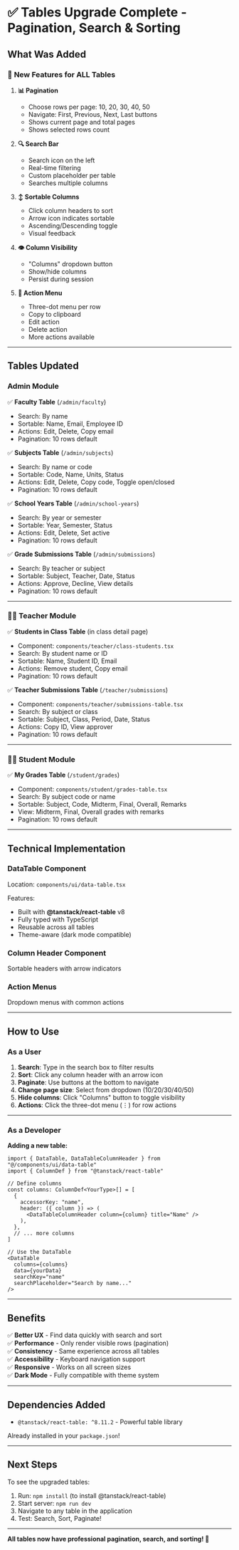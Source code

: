 # ✅ Tables Upgrade Complete - Pagination, Search & Sorting

## What Was Added

### 🎯 **New Features for ALL Tables**

1. **📊 Pagination**
   - Choose rows per page: 10, 20, 30, 40, 50
   - Navigate: First, Previous, Next, Last buttons
   - Shows current page and total pages
   - Shows selected rows count

2. **🔍 Search Bar**
   - Search icon on the left
   - Real-time filtering
   - Custom placeholder per table
   - Searches multiple columns

3. **↕️ Sortable Columns**
   - Click column headers to sort
   - Arrow icon indicates sortable
   - Ascending/Descending toggle
   - Visual feedback

4. **👁️ Column Visibility**
   - "Columns" dropdown button
   - Show/hide columns
   - Persist during session

5. **🎯 Action Menu**
   - Three-dot menu per row
   - Copy to clipboard
   - Edit action
   - Delete action
   - More actions available

---

## Tables Updated

###  **Admin Module**

✅ **Faculty Table** (`/admin/faculty`)
- Search: By name
- Sortable: Name, Email, Employee ID
- Actions: Edit, Delete, Copy email
- Pagination: 10 rows default

✅ **Subjects Table** (`/admin/subjects`)
- Search: By name or code
- Sortable: Code, Name, Units, Status
- Actions: Edit, Delete, Copy code, Toggle open/closed
- Pagination: 10 rows default

✅ **School Years Table** (`/admin/school-years`)
- Search: By year or semester
- Sortable: Year, Semester, Status
- Actions: Edit, Delete, Set active
- Pagination: 10 rows default

✅ **Grade Submissions Table** (`/admin/submissions`)
- Search: By teacher or subject
- Sortable: Subject, Teacher, Date, Status
- Actions: Approve, Decline, View details
- Pagination: 10 rows default

---

### 👨‍🏫 **Teacher Module**

✅ **Students in Class Table** (in class detail page)
- Component: `components/teacher/class-students.tsx`
- Search: By student name or ID
- Sortable: Name, Student ID, Email
- Actions: Remove student, Copy email
- Pagination: 10 rows default

✅ **Teacher Submissions Table** (`/teacher/submissions`)
- Component: `components/teacher/submissions-table.tsx`
- Search: By subject or class
- Sortable: Subject, Class, Period, Date, Status
- Actions: Copy ID, View approver
- Pagination: 10 rows default

---

### 👨‍🎓 **Student Module**

✅ **My Grades Table** (`/student/grades`)
- Component: `components/student/grades-table.tsx`
- Search: By subject code or name
- Sortable: Subject, Code, Midterm, Final, Overall, Remarks
- View: Midterm, Final, Overall grades with remarks
- Pagination: 10 rows default

---

## Technical Implementation

### **DataTable Component**
Location: `components/ui/data-table.tsx`

Features:
- Built with **@tanstack/react-table** v8
- Fully typed with TypeScript
- Reusable across all tables
- Theme-aware (dark mode compatible)

### **Column Header Component**
Sortable headers with arrow indicators

### **Action Menus**
Dropdown menus with common actions

---

## How to Use

### As a User

1. **Search**: Type in the search box to filter results
2. **Sort**: Click any column header with an arrow icon
3. **Paginate**: Use buttons at the bottom to navigate
4. **Change page size**: Select from dropdown (10/20/30/40/50)
5. **Hide columns**: Click "Columns" button to toggle visibility
6. **Actions**: Click the three-dot menu (⋮) for row actions

---

### As a Developer

**Adding a new table:**

```tsx
import { DataTable, DataTableColumnHeader } from "@/components/ui/data-table"
import { ColumnDef } from "@tanstack/react-table"

// Define columns
const columns: ColumnDef<YourType>[] = [
  {
    accessorKey: "name",
    header: ({ column }) => (
      <DataTableColumnHeader column={column} title="Name" />
    ),
  },
  // ... more columns
]

// Use the DataTable
<DataTable
  columns={columns}
  data={yourData}
  searchKey="name"
  searchPlaceholder="Search by name..."
/>
```

---

## Benefits

✅ **Better UX** - Find data quickly with search and sort  
✅ **Performance** - Only render visible rows (pagination)  
✅ **Consistency** - Same experience across all tables  
✅ **Accessibility** - Keyboard navigation support  
✅ **Responsive** - Works on all screen sizes  
✅ **Dark Mode** - Fully compatible with theme system  

---

## Dependencies Added

- `@tanstack/react-table: ^8.11.2` - Powerful table library

Already installed in your `package.json`!

---

## Next Steps

To see the upgraded tables:

1. Run: `npm install` (to install @tanstack/react-table)
2. Start server: `npm run dev`
3. Navigate to any table in the application
4. Test: Search, Sort, Paginate!

---

**All tables now have professional pagination, search, and sorting! 🎉**

